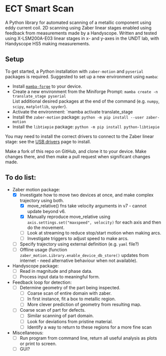 # ECT Smart Scan

A Python library for automated scanning of a metallic component using eddy current coil. 2D scanning using Zaber linear stages enabled using feedback from measurements made by a Handyscope.
Written and tested using X-LSM200A-E03 linear stages in x- and y-axes in the UNDT lab, with Handyscope HS5 making measurements.

## Setup

To get started, a Python installation with `zaber-motion` and `pyserial` packages is required. Suggested to set up a new environment using `mamba`:
- Install [`mamba-forge`](https://github.com/conda-forge/miniforge#mambaforge) to your device.
- Create a new environment from the Miniforge Prompt: `mamba create -n translate_stage pyserial`  
List additional desired packages at the end of the command (e.g. `numpy`, `scipy`, `matplotlib`, `spyder`).
- Activate the environment: `mamba activate translate_stage
- Install the `zaber-motion` package: `python -m pip install --user zaber-motion`
- Install the `libtiepie` package: `python -m pip install python-libtiepie`

You may need to install the correct drivers to connect to the Zaber linear stage: see the [USB drivers](https://www.zaber.com/software) page to install.

Make a fork of this repo on GitHub, and clone it to your device. Make changes there, and then make a pull request when significant changes made.

## To do list:

- Zaber motion package:
	- [x] Investigate how to move two devices at once, and make complex trajectory using both.
		- [x] move_relative() fns take velocity arguments in v7 - cannot update beyond v6.
		- [x] Manually reproduce move_relative using `axis.settings.set("maxspeed", velocity)` for each axis and then do the movement.
		- [ ] Look at streaming to reduce stop/start motion when making arcs.
		- [ ] Investigate triggers to adjust speed to make arcs.
	- [ ] Specify trajectory using external definition (e.g. `yaml` file?)
	- [ ] Offline usage (function `zaber_motion.Library.enable_device_db_store()` updates from internet - need alternative behaviour when not available).
- Handyscope package:
	- [ ] Read in magnitude and phase data.
	- [ ] Process input data to meaningful form.
- Feedback loop for detection:
	- [ ] Determine geometry of the part being inspected.
		- [ ] Coarse scan of entire domain with zaber.
		- [ ] In first instance, fit a box to metallic region.
		- [ ] More clever prediction of geometry from resulting map.
	- [ ] Coarse scan of part for defects.
		- [ ] Similar scanning of part domain.
		- [ ] Look for deviations from pristine material.
		- [ ] Identify a way to return to these regions for a more fine scan
- Miscellaneous:
	- [ ] Run program from command line, return all useful analysis as plots or print to screen.
	- [ ] GUI?